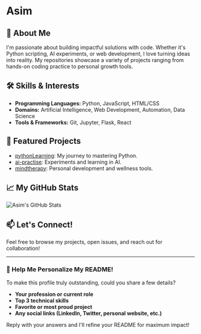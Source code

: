 # Asim



## 🚀 About Me
I'm passionate about building impactful solutions with code. Whether it's Python scripting, AI experiments, or web development, I love turning ideas into reality. My repositories showcase a variety of projects ranging from hands-on coding practice to personal growth tools.

## 🛠️ Skills & Interests
- **Programming Languages:** Python, JavaScript, HTML/CSS
- **Domains:** Artificial Intelligence, Web Development, Automation, Data Science
- **Tools & Frameworks:** Git, Jupyter, Flask, React

## 🌟 Featured Projects
- [pythonLearning](https://github.com/asimkhan17790/pythonLearning): My journey to mastering Python.
- [ai-practise](https://github.com/asimkhan17790/ai-practise): Experiments and learning in AI.
- [mindtherapy](https://github.com/asimkhan17790/mindtherapy): Personal development and wellness tools.

## 📈 My GitHub Stats
![Asim's GitHub Stats](https://github-readme-stats.vercel.app/api?username=asimkhan17790&show_icons=true&theme=radical)

## 📫 Let's Connect!
Feel free to browse my projects, open issues, and reach out for collaboration!

---

### 🎯 Help Me Personalize My README!
To make this profile truly outstanding, could you share a few details?
- **Your profession or current role**
- **Top 3 technical skills**
- **Favorite or most proud project**
- **Any social links (LinkedIn, Twitter, personal website, etc.)**

Reply with your answers and I'll refine your README for maximum impact!
